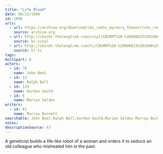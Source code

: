 ```yaml
---
title: "Life Blood"
date: 06/23/1980
id: 1096
urls: 
  - url: https://archive.org/download/cbs_radio_mystery_theater/cbs_radio_mystery_theater-1051-1100.zip/cbs_radio_mystery_theater-1051-1100%2Fcbsrmt_1096_life_blood.mp3
    source: archive-org
  - url: http://cbsrmt.thelongtrek.com/vinyl/CBSRMT%20-%20800623%201096%20Life%20Blood_afrts.mp3
    source: kl-vinyl
  - url: http://cbsrmt.thelongtrek.com/tc/CBSRMT%20-%20800623%201096%20Life%20Blood_tc.mp3
    source: kl-tc
tags: 
multipart: 0
actors:  
  - id: 70
    name: John Beal  
  - id: 12
    name: Ralph Bell  
  - id: 133
    name: Gordon Gould  
  - id: 6
    name: Marian Seldes
writers:  
  - id: 61
    name: Murray Burnett
searchable: John Beal,Ralph Bell,Gordon Gould,Marian Seldes Murray Burnett
notes: 
descriptionSource: kf
---
```

A geneticist builds a life-like robot of a woman and orders it to seduce an old colleague who mistreated him in the past.